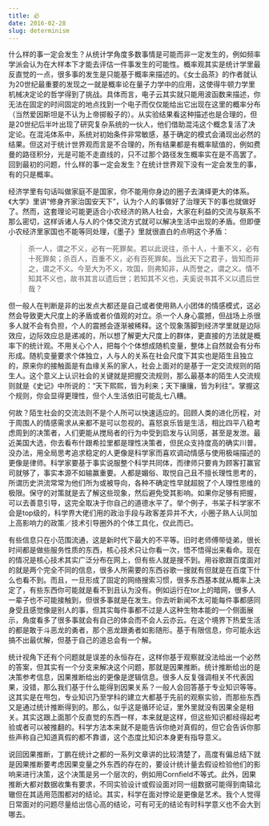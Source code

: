 ```yaml
---
title: 必
date: 2016-02-28
slug: determinism
---
```


什么样的事一定会发生？从统计学角度多数事情是可能而非一定发生的，例如频率学派会认为在大样本下才能去评估一件事发生的可能性。概率观其实是统计学里最反直觉的一点，很多事的发生是只能基于概率来描述的。《女士品茶》的作者就认为20世纪最重要的发现之一就是概率论在量子力学中的应用，这使得牛顿力学里机械决定论的哲学得到了挑战。具体而言，电子云其实就只能用波函数来描述，你无法在固定的时间固定的地点找到一个电子而仅仅能给出它出现在这里的概率分布（当然爱因斯坦是不认为上帝掷骰子的）。从实验结果看这种描述也是合理的，但是20世纪后半叶出现了研究复杂系统的一伙人，他们借助混沌这个概念复活了决定论。在混沌体系中，系统对初始条件非常敏感，基于确定的模式会涌现出必然的结果。但这对于统计世界观而言是不合理的，所有结果都是有概率赋值的，例如费曼的路径积分，光是可能不走直线的，只不过那个路径发生概率实在是不高罢了。回到最初的问题，什么样的事一定会发生？在统计世界观下没有一定会发生的事，有的只是概率。

经济学里有句话叫做家庭不是国家，你不能用你身边的圈子去演绎更大的体系。《大学》里讲“修身齐家治国安天下”，认为个人的事做好了治理天下的事也就做好了。然而，这套理论可能更适合小农经济的熟人社会，大家在利益的交流与联系不那么密切，这样诉诸人与人的个体交流方式就可以解决生活中出现的矛盾。但即便小农经济里家国也不能等同处理，《墨子》里就很直白的点明这个矛盾：

> 杀一人，谓之不义，必有一死罪矣。若以此说往，杀十人，十重不义，必有十死罪矣；杀百人，百重不义，必有百死罪矣。当此天下之君子，皆知而非之，谓之不义。今至大为不义，攻国，则弗知非，从而誉之，谓之义。情不知其不义也，故书其言以遗后世；若知其不义也，夫奚说书其不义以遗后世哉？

但一般人在判断是非的出发点大都还是自己或者使用熟人小团体的情感模式，这必然会导致更大尺度上的矛盾或者价值观的对立。杀一个人身心震撼，但战场上杀很多人就不会有负担，个人的震撼会逐渐被稀释。这个现象落脚到经济学里就是边际效应，边际效应总是递减的，所以想了解更大尺度上的群体，更直接的方法就是概率下的统计观。不用关心个人，把每个个体想成随机变量，整体上自然就会有分布形成。随机变量要求个体独立，人与人的关系在社会尺度下其实也是陌生且独立的，原来你的接触面是有血缘关系的家人，社会上面对的是基于一定交流规则的陌生人。这个意义上认识社会的关键就是把握交流规则，那么最基本的陌生人交流规则就是《史记》中所说的：“天下熙熙，皆为利来；天下攘攘，皆为利往“。掌握这个规则，你会显得更理性，但个人生活依旧可能乱七八糟。

何故？陌生社会的交流法则不是个人所可以快速适应的。回顾人类的进化历程，对于周围人的情感需求从来都不是可以忽视的。喜怒哀乐皆是生活，相比四平八稳考虑周到的决策者，人们更能从搅局者的行为中受到启发与认同感，甚至是发泄。最近美国大选，你去看布什跟希拉里都是理性决策者，但民众支持度高的确实川普。没办法，用全局思考追求稳定的人更像是科学家而喜欢调动情感与使用极端描述的更像是律师。科学家要基于事实说服整个科学共同体，而律师只要肯为顾客打赢官司就够了，事实本源不如输赢重要。人都是媚俗、取悦自己且不擅长理性思考的，所谓历史洪流常常为他们所为或被导向，各种不确定性早就超脱了个人理性思维的极限。保守的对策就是去了解这些现象，然后避免受其影响。如果你足够有把握，可以去善意引导，这完全取决于你自己的道德水平了。举个例子，书呆子科学家不会是top级的，科学界大佬们用的政治手段与政客差异并不大，小圈子熟人认同加上高影响力的政策／技术引导圈外的个体工具化，仅此而已。

有些信息只在小范围流通，这是新时代下最大的不平等。旧时老师傅带徒弟，很长时间都是做些服务性质的东西，核心技术只让你看一次，悟不悟得出来看命。现在的情况是核心技术其实广泛分布在网上，但有些人就是搜不到。用谷歌跟百度面对的就是两个完全不同的信息，很多人所需要的东西谷歌一搜就有但就是在百度下什么也看不到。而且，一旦形成了固定的网络搜索习惯，很多东西基本就从概率上决定了，有些东西你可能就是看不到且认为没有。例如运行在tor上的暗网，很多人一辈子也不可能接触到，但很多事就是在发生。你去听新闻不太可能每件事都感同身受且感觉像是别人的事，但其实每件事都不过是人这种生物本能的一个侧面展示，角度看多了很多事就会有自己的体会而不会人云亦云。在这个境界下热爱生活的都是敢于斗恶龙的勇者，那个恶龙跟勇者如影随形。基于有限信息，你可能永远搞不出最优解，但基于自己的道总会有一个解。

统计视角下还有个问题就是误差的永恒存在，这样你基于观察就没法给出一个必然的答案，但其实有一个分支来解决这个问题，那就是因果推断。统计推断给出的是决策参考信息，因果推断给出的更像是逻辑信息。很多人反复强调相关不代表因果，没错，那么我们基于什么能得到因果关系？一般人会回答基于专业知识等等。这其实是在甩包，专业知识乃至学科的建立大都基于先前的观察实验，而那些东西又是通过统计推断得到的。那么，似乎这是循环论证，里外里就没有因果全是相关。其实这跟上面那个反直觉的东西一样，本来就是这样，但这些知识都经得起考验或者可以被推翻的。科学方法本来就不是能告诉你绝对真假的，但它会告诉你那些声称自己知道真假的都不靠谱，这个态度比知识本身更有指导意义。

说回因果推断，丁鹏在统计之都的一系列文章讲的比较清楚了，高度有偏总结下就是因果推断要考虑因果变量之外东西的存在的，要设计统计量去假设检验他们的影响来进行决策，这个决策是另一个层次的，例如用Cornfield不等式。此外，因果推断大都对数据收集有要求，不同实验设计或假设面对同一组数据可能得到南辕北辙但在其适用范围都对的结论。其实，科学在面对悖论是更像是艺术。我个人觉得日常面对的问题尽量给出信心高的结论，可有可无的结论有时科学意义也不会大到哪去。